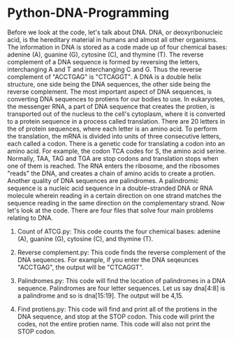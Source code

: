 # Python-DNA-Programming
Before we look at the code, let's talk about DNA. DNA, or deoxyribonucleic acid, is the hereditary material in humans and almost all other organisms. The information in DNA is stored as a code made up of four chemical bases: adenine (A), guanine (G), cytosine (C), and thymine (T). The reverse complement of a DNA sequence is formed by reversing the letters, interchanging A and T and interchanging C and G. Thus the reverse complement of "ACCTGAG" is "CTCAGGT". A DNA is a double helix structure, one side being the DNA sequences, the other side being the reverse complement. The most important aspect of DNA sequences, is converting DNA sequences to protiens for our bodies to use. In eukaryotes, the messenger RNA, a part of DNA sequence that creates the protien, is transported out of the nucleus to the cell's cytoplasm, where it is converted to a protein sequence in a process called translation. There are 20 letters in the of protein sequences, where each letter is an amino acid. To perform the translation, the mRNA is divided into units of three consecutive letters, each called a codon. There is a genetic code for translating a codon into an amino acid. For example, the codon TCA codes for S, the amino acid serine. Normally, TAA, TAG and TGA are stop codons and translation stops when one of them is reached. The RNA enters the ribosome, and the ribosomes "reads" the DNA, and creates a chain of amino acids to create a protien. Another quality of DNA sequences are palindromes. A palindromic sequence is a nucleic acid sequence in a double-stranded DNA or RNA molecule wherein reading in a certain direction on one strand matches the sequence reading in the same direction on the complementary strand.
Now let's look at the code. There are four files that solve four main problems relating to DNA.

1) Count of ATCG.py: 
This code counts the four chemical bases: adenine (A), guanine (G), cytosine (C), and thymine (T). 

2) Reverse complement.py: 
This code finds the reverse complement of the DNA sequences. For example, if you enter the DNA seqeunces "ACCTGAG", the output will be "CTCAGGT".

3) Palindromes.py: 
This code will find the location of palindromes in a DNA sequence. Palindromes are four letter sequences. Let us say dna[4:8] is a palindrome and so is dna[15:19]. The output will be 4,15. 

4) Find protiens.py: 
This code will find and print all of the protiens in the DNA sequence, and stop at the STOP codon. This code will print the codes, not the entire protien name. This code will also not print the STOP codon. 
